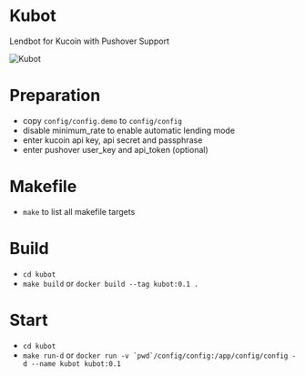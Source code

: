 # Kubot
Lendbot for Kucoin with Pushover Support

![Kubot](https://github.com/desy83/kubot/workflows/Kubot/badge.svg)

# Preparation
- copy `config/config.demo` to `config/config`
- disable minimum_rate to enable automatic lending mode
- enter kucoin api key, api secret and passphrase
- enter pushover user_key and api_token (optional)

# Makefile
- `make` to list all makefile targets

# Build
- `cd kubot`
- `make build` or `docker build --tag kubot:0.1 .`

# Start
- `cd kubot`
- `make run-d` or ``docker run -v `pwd`/config/config:/app/config/config -d --name kubot kubot:0.1``
